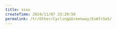```yaml
---
title: ssxx
createTime: 2024/11/07 23:29:56
permalink: /tr/Other/Cycling&Greenway/ExAfcSeS/
---
```

